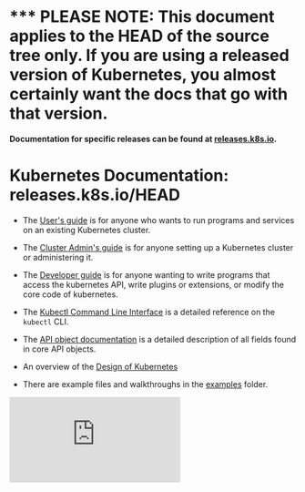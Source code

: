 <!-- BEGIN MUNGE: UNVERSIONED_WARNING -->

<!-- BEGIN STRIP_FOR_RELEASE -->

<h1>*** PLEASE NOTE: This document applies to the HEAD of the source
tree only. If you are using a released version of Kubernetes, you almost
certainly want the docs that go with that version.</h1>

<strong>Documentation for specific releases can be found at
[releases.k8s.io](http://releases.k8s.io).</strong>

<!-- END STRIP_FOR_RELEASE -->

<!-- END MUNGE: UNVERSIONED_WARNING -->
# Kubernetes Documentation: releases.k8s.io/HEAD

* The [User's guide](user-guide.md) is for anyone who wants to run programs and
  services on an existing Kubernetes cluster.

* The [Cluster Admin's guide](cluster-admin-guide.md) is for anyone setting up
  a Kubernetes cluster or administering it.

* The [Developer guide](developer-guide.md) is for anyone wanting to write
  programs that access the kubernetes API, write plugins or extensions, or
  modify the core code of kubernetes.

* The [Kubectl Command Line Interface](user-guide/kubectl/kubectl.md) is a detailed reference on
  the `kubectl` CLI.

* The [API object documentation](http://kubernetes.io/third_party/swagger-ui/)
  is a detailed description of all fields found in core API objects.

* An overview of the [Design of Kubernetes](design/)

* There are example files and walkthroughs in the [examples](../examples/)
  folder.


[![Analytics](https://kubernetes-site.appspot.com/UA-36037335-10/GitHub/docs/README.md?pixel)]()
